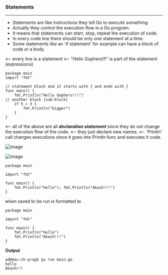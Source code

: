 ### Statements
--------------

- Statements are like instructions they tell Go to execute something
- Actually they control the execution flow in a Go program.
- It means that statements can start, stop, repeat the execution of code. 
- In every code line there should be only one statement at a time.
- Some statements like an 'if statement' for example can have a block of code or a body.


<-- every line is a statement 
<-- "Hello Gophers!!!" is part of the statement (expressions)
```
package main
import "fmt"

// statement block and it starts with { and ends with } 
func main() {                         
	fmt.Println("Hello Gophers!!!")  
// another block [sub-block]
    if 5 > 3 {
        fmt.Println("bigger")
    }   
}                                         
```

<-- all of the above are all **_declaration statement_** since they do not change the execution flow of the code.
<-- they just declare new names. 
<-- 'Println' call changes executions since it goes into Println func and executes it code.


![image](https://user-images.githubusercontent.com/28204484/87133780-72da4e00-c2b5-11ea-9742-5e5d3f70d85e.png)

![image](https://user-images.githubusercontent.com/28204484/87134101-d2d0f480-c2b5-11ea-95b6-47e0e02fc9f3.png)


```
package main

import "fmt"

func main() {
	fmt.Println("hello"); fmt.Println("Akash!!!")
}
```
when saved to be run is formatted to

```
package main

import "fmt"

func main() {
	fmt.Println("hello")
	fmt.Println("Akash!!!")
}
```

**Output**
```
ad@mac:ch-prog$ go run main.go
hello
Akash!!!
```
